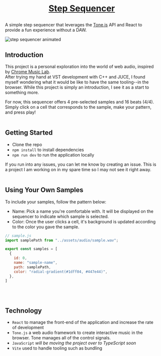# <p align="center">[Step Sequencer](https://step-sequencer-2b6a2.web.app)</p>

A simple step sequencer that leverages the [Tone.js](https://tonejs.github.io) API and React to provide a fun experience without a DAW.


  <img src="https://user-images.githubusercontent.com/88360543/226132825-2661fe64-b8ae-43b3-af2b-a8520cd50a87.gif" alt="step sequencer animated" />


## Introduction
This project is a personal exploration into the world of web audio, inspired by [Chrome Music Lab](https://musiclab.chromeexperiments.com/Song-Maker/).<br>
After trying my hand at VST development with C++ and JUCE, I found myself wondering what it would be like to have the same tooling--in the browser. While this project is simply an introduction, I see it as a start to something more.<br>

For now, this sequencer offers 4 pre-selected samples and 16 beats (4/4). Simply click on a cell that corresponds to the sample, make your pattern, and press play! 
<br><br>

 ## Getting Started
<ul>
  <li>Clone the repo</li>
  <li><code>npm install</code> to install dependencies</li>
  <li><code>npm run dev</code> to run the application locally</li>
</ul>

If you run into any issues, you can let me know by creating an issue. This is a project I am working on in my spare time so I may not see it right away. 
<br><br>

## Using Your Own Samples
To include your samples, follow the pattern below: 
- Name: Pick a name you're comfortable with. It will be displayed on the sequencer to indicate which sample is selected.
- Color: Once the user clicks a cell, it's background is updated according to the color you gave the sample.

```javascript
// sample.js
import samplePath from "../assets/audio/sample.wav";

export const samples = [
  {
    id: 0,
    name: "sample-name",
    path: samplePath,
    color: "radial-gradient(#1dff04, #447e44)", 
  },
]

```
<br><br>

## Technology
<ul> 
  <li><code>React</code> to manage the front-end of the application and increase the rate of development</li>
  <li><code>Tone.js</code> a web audio framework to create interactive music in the browser. Tone manages all of the control signals. </li>
  <li><code>JavaScript</code> <i> will be moving the project over to TypeScript soon </i></li>
  <li><code>Vite</code> used to handle tooling such as bundling</li>
</ul>
